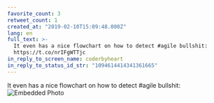 ```yaml
---
favorite_count: 3
retweet_count: 1
created_at: "2019-02-10T15:09:48.000Z"
lang: en
full_text: >-
  It even has a nice flowchart on how to detect #agile bullshit:
  https://t.co/nrIFgWTTjc
in_reply_to_screen_name: coderbyheart
in_reply_to_status_id_str: "1094614414341361665"
---
```


It even has a nice flowchart on how to detect #agile bullshit:
![Embedded Photo](https://twitter-media-coderbyheart.s3.eu-north-1.amazonaws.com/1094614415591256065-DzDZ8m0WoAIBlO7.jpg)
